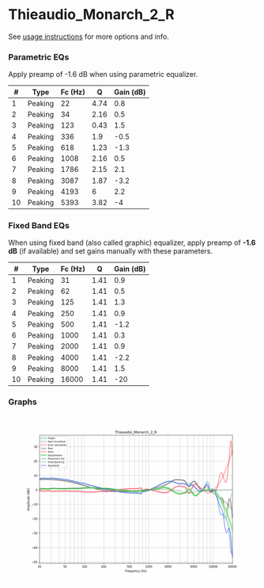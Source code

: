 # Thieaudio_Monarch_2_R
See [usage instructions](https://github.com/jaakkopasanen/AutoEq#usage) for more options and info.

### Parametric EQs
Apply preamp of -1.6 dB when using parametric equalizer.

|   # | Type    |   Fc (Hz) |    Q |   Gain (dB) |
|-----|---------|-----------|------|-------------|
|   1 | Peaking |        22 | 4.74 |         0.8 |
|   2 | Peaking |        34 | 2.16 |         0.5 |
|   3 | Peaking |       123 | 0.43 |         1.5 |
|   4 | Peaking |       336 | 1.9  |        -0.5 |
|   5 | Peaking |       618 | 1.23 |        -1.3 |
|   6 | Peaking |      1008 | 2.16 |         0.5 |
|   7 | Peaking |      1786 | 2.15 |         2.1 |
|   8 | Peaking |      3087 | 1.87 |        -3.2 |
|   9 | Peaking |      4193 | 6    |         2.2 |
|  10 | Peaking |      5393 | 3.82 |        -4   |

### Fixed Band EQs
When using fixed band (also called graphic) equalizer, apply preamp of **-1.6 dB** (if available) and set gains manually with these parameters.

|   # | Type    |   Fc (Hz) |    Q |   Gain (dB) |
|-----|---------|-----------|------|-------------|
|   1 | Peaking |        31 | 1.41 |         0.9 |
|   2 | Peaking |        62 | 1.41 |         0.5 |
|   3 | Peaking |       125 | 1.41 |         1.3 |
|   4 | Peaking |       250 | 1.41 |         0.9 |
|   5 | Peaking |       500 | 1.41 |        -1.2 |
|   6 | Peaking |      1000 | 1.41 |         0.3 |
|   7 | Peaking |      2000 | 1.41 |         0.9 |
|   8 | Peaking |      4000 | 1.41 |        -2.2 |
|   9 | Peaking |      8000 | 1.41 |         1.5 |
|  10 | Peaking |     16000 | 1.41 |       -20   |

### Graphs
![](./Thieaudio_Monarch_2_R.png)
